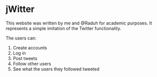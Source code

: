 # jWitter
This website was written by me and @Raduh for academic purposes.
It represents a simple imitation of the Twitter functionality.

The users can:
1. Create accounts
2. Log in
3. Post tweets
4. Follow other users
5. See what the users they followed tweeted

